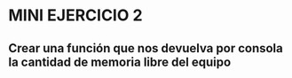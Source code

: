 # MINI EJERCICIO 2

## Crear una función que nos devuelva por consola la cantidad de memoria libre del equipo
